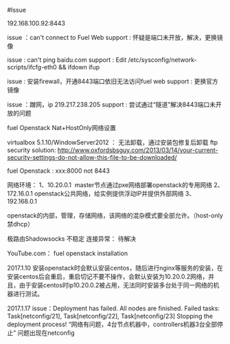 #Issue

192.168.100.92:8443

issue ：can't connect to Fuel Web
support : 怀疑是端口未开放，解决，更换镜像

issue : can't ping baidu.com
support : Edit /etc/sysconfig/network-scripts/ifcfg-eth0 && ifdown ifup

issue : 安装firewall，开通8443端口依旧无法访问fuel web
support : 更换官方镜像

issue ：蹭网，ip 219.217.238.205
support : 尝试通过“隧道”解决8443端口未开放的问题


fuel Openstack Nat+HostOnly网络设置


virtualbox 5.1.10/WindowServer2012 ： 无法卸载，通过安装包修复后卸载
ftp security solution:   http://www.oxfordsbsguy.com/2013/03/14/your-current-security-settings-do-not-allow-this-file-to-be-downloaded/


fuel Openstack : xxx:8000 not 8443

网络环境：
1、10.20.0.1  master节点通过pxe网络部署openstack的专用网络
2、172.16.0.1 openstack公共网络，给实例提供浮动IP并提供外部网络
3、192.168.0.1

openstack的内部，管理，存储网络，该网络的混杂模式要全部允许。（host-only禁dhcp）

极路由Shadowsocks 不稳定 连接异常：  待解决




YouTube.com： fuel openstack installation



2017.1.10
安装openstack时会默认安装centos，随后进行nginx等服务的安装，在安装centos后会重启，重启切记不要不操作，会默认安装为10.20.0.2网络，并且，由于安装centos时ip10.20.0.2被占用，无法同时安装多台处于同一网络的机器进行测试。


2017.1.17
issue：Deployment has failed. All nodes are finished. Failed tasks: Task[netconfig/21], Task[netconfig/22], Task[netconfig/23] Stopping the deployment process! “网络有问题，4台节点机器中，controllers机器3台全部停止” 问题出现在netconfig
